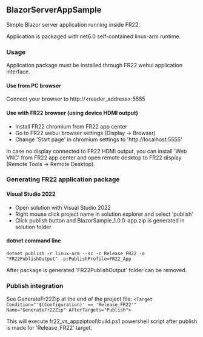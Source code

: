 ## BlazorServerAppSample

Simple Blazor server application running inside FR22.

Application is packaged with net6.0 self-contained linux-arm runtime.

### Usage

Application package must be installed through FR22 webui application interface.

#### Use from PC browser
Connect your browser to http://<reader_address>:5555

#### Use with FR22 browser (using device HDMI output)
- Install FR22 chromium from FR22 app center
- Go to FR22 webui browser settings (Display -> Browser)
- Change 'Start page' in chromium settings to 'http://localhost:5555'

In case no display connected to FR22 HDMI output, you can install 'Web VNC' from FR22 app center and open remote desktop to FR22 display (Remote Tools -> Remote Desktop).

### Generating FR22 application package

#### Visual Studio 2022
- Open solution with Visual Studio 2022
- Right mouse click project name in solution explorer and select 'publish'
- Click publish button and BlazorSample_1.0.0-app.zip is generated in solution folder

#### dotnet command line
`dotnet publish -r linux-arm --sc -c Release_FR22 -o "FR22PublishOutput" -p:PublishProfile=FR22_App`

After package is generated 'FR22PublishOutput' folder can be removed.

### Publish integration
See GenerateFr22Zip at the end of the project file:
`<Target Condition="'$(Configuration)' == 'Release_FR22'" Name="GenerateFr22Zip" AfterTargets="Publish">`

This will execute fr22_vs_appziptool\build.ps1 powershell script after publish is made for 'Release_FR22' target.
